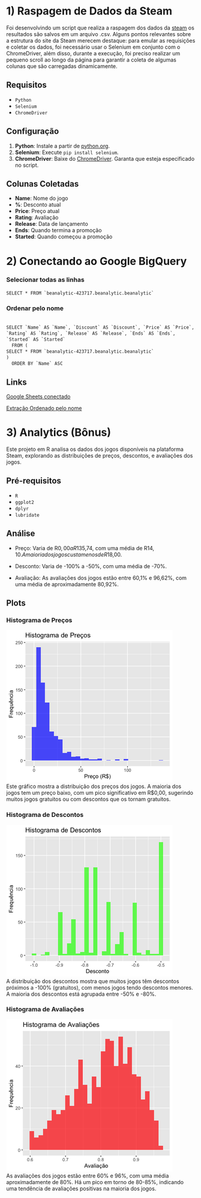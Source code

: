 
# 1) Raspagem de Dados da Steam


Foi desenvolvindo um script que realiza a raspagem dos dados da [steam](https://steamdb.info/sales/) os resultados são salvos em um arquivo .csv. Alguns pontos relevantes sobre a estrutura do site da Steam merecem destaque: para emular as requisições e coletar os dados, foi necessário usar o Selenium em conjunto com o ChromeDriver, além disso, durante a execução, foi preciso realizar um pequeno scroll ao longo da página para garantir a coleta de algumas colunas que são carregadas dinamicamente.


## Requisitos

- `Python`
- `Selenium`
- `ChromeDriver`

## Configuração

1. **Python**: Instale a partir de [python.org](https://www.python.org).
2. **Selenium**: Execute `pip install selenium`.
3. **ChromeDriver**: Baixe do [ChromeDriver](https://googlechromelabs.github.io/chrome-for-testing/). Garanta que esteja especificado no script.


## Colunas Coletadas

- **Name**: Nome do jogo
- **%**: Desconto atual
- **Price**: Preço atual
- **Rating**: Avaliação
- **Release**: Data de lançamento
- **Ends**: Quando termina a promoção
- **Started**: Quando começou a promoção


# 2) Conectando ao Google BigQuery



### Selecionar todas as linhas

```
SELECT * FROM `beanalytic-423717.beanalytic.beanalytic`
```


### Ordenar pelo nome

```

SELECT `Name` AS `Name`, `Discount` AS `Discount`, `Price` AS `Price`, `Rating` AS `Rating`, `Release` AS `Release`, `Ends` AS `Ends`, `Started` AS `Started`
  FROM (
SELECT * FROM `beanalytic-423717.beanalytic.beanalytic`
)
  ORDER BY `Name` ASC

```

## Links

[Google Sheets conectado](https://docs.google.com/spreadsheets/d/1tyL-ACZz9AAzCE_aaDK0agLfGnQwmI0ah0MUoNjB1Co/edit#gid=90847690)

[Extração Ordenado pelo nome](https://docs.google.com/spreadsheets/d/1u96i-NJRRX3ta_pNsX7A6goGPnY8KfaoK7idz-SlJeU/edit?usp=sharing)


# 3) Analytics (Bônus)

Este projeto em R analisa os dados dos jogos disponíveis na plataforma Steam, explorando as distribuições de preços, descontos, e avaliações dos jogos.

## Pré-requisitos

- `R`
- `ggplot2`
- `dplyr`
- `lubridate`

## Análise

 - Preço: Varia de R$0,00 a R$135,74, com uma média de R$14,10. A maioria dos jogos custa menos de R$18,00.

 - Desconto: Varia de -100% a -50%, com uma média de -70%.

 - Avaliação: As avaliações dos jogos estão entre 60,1% e 96,62%, com uma média de aproximadamente 80,92%.


## Plots

### Histograma de Preços
![Histograma de Preços](Gráficos/Rplot.png)  
Este gráfico mostra a distribuição dos preços dos jogos. A maioria dos jogos tem um preço baixo, com um pico significativo em R$0,00, sugerindo muitos jogos gratuitos ou com descontos que os tornam gratuitos.

### Histograma de Descontos
![Histograma de Descontos](Gráficos/Rplot01.png)  
A distribuição dos descontos mostra que muitos jogos têm descontos próximos a -100% (gratuitos), com menos jogos tendo descontos menores. A maioria dos descontos está agrupada entre -50% e -80%.

### Histograma de Avaliações
![Histograma de Avaliações](Gráficos/Rplot02.png)  
As avaliações dos jogos estão entre 60% e 96%, com uma média aproximadamente de 80%. Há um pico em torno de 80-85%, indicando uma tendência de avaliações positivas na maioria dos jogos.
